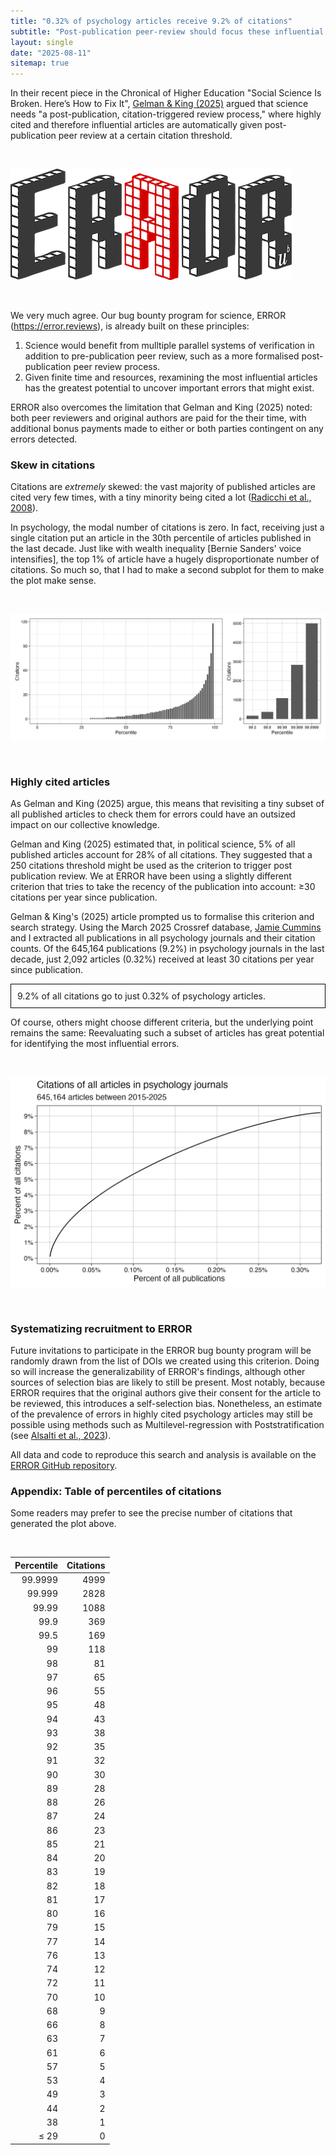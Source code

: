 ```yaml
---
title: "0.32% of psychology articles receive 9.2% of citations"
subtitle: "Post-publication peer-review should focus these influential articles"
layout: single
date: "2025-08-11"
sitemap: true
---
```


In their recent piece in the Chronical of Higher Education "Social Science Is Broken. Here’s How to Fix It", [Gelman & King (2025)](https://www.chronicle.com/article/social-science-is-broken-heres-how-to-fix-it) argued that science needs "a post-publication, citation-triggered review process," where highly cited and therefore influential articles are automatically given post-publication peer review at a certain citation threshold. 

<br>

[![](error_logo.png)](https://error.reviews)

<br>

We very much agree. Our bug bounty program for science, ERROR (https://error.reviews), is already built on these principles:

1. Science would benefit from mulltiple parallel systems of verification in addition to pre-publication peer review, such as a more formalised post-publication peer review process.
2. Given finite time and resources, rexamining the most influential articles has the greatest potential to uncover important errors that might exist. 

ERROR also overcomes the limitation that Gelman and King (2025) noted: both peer reviewers and original authors are paid for the their time, with additional bonus payments made to either or both parties contingent on any errors detected.

### Skew in citations

Citations are *extremely* skewed: the vast majority of published articles are cited very few times, with a tiny minority being cited a lot ([Radicchi et al., 2008](https://doi.org/10.1073/pnas.0806977105)). 

In psychology, the modal number of citations is zero. In fact, receiving just a single citation put an article in the 30th percentile of articles published in the last decade. Just like with wealth inequality [Bernie Sanders' voice intensifies], the top 1% of article have a hugely disproportionate number of citations. So much so, that I had to make a second subplot for them to make the plot make sense. 

<br>

![](citations_percentiles.png)

<br>

### Highly cited articles

As Gelman and King (2025) argue, this means that revisiting a tiny subset of all published articles to check them for errors could have an outsized impact on our collective knowledge.

Gelman and King (2025) estimated that, in political science, 5% of all published articles account for 28% of all citations. They suggested that a 250 citations threshold might be used as the criterion to trigger post publication review. We at ERROR have been using a slightly different criterion that tries to take the recency of the publication into account: ≥30 citations per year since publication. 

Gelman & King's (2025) article prompted us to formalise this criterion and search strategy. Using the March 2025 Crossref database, [Jamie Cummins](https://bsky.app/profile/jamiecummins.bsky.social) and I extracted all publications in all psychology journals and their citation counts. Of the 645,164 publications (9.2%) in psychology journals in the last decade, just 2,092 articles (0.32%) received at least 30 citations per year since publication. 

<div style="border: 1px solid black; padding: 10px;">
9.2% of all citations go to just 0.32% of psychology articles.
</div>

Of course, others might choose different criteria, but the underlying point remains the same: Reevaluating such a subset of articles has great potential for identifying the most influential errors.  

<br>

![](citations_curve.png)

<br>

### Systematizing recruitment to ERROR

Future invitations to participate in the ERROR bug bounty program will be randomly drawn from the list of DOIs we created using this criterion. Doing so will increase the generalizability of ERROR's findings, although other sources of selection bias are likely to still be present. Most notably, because ERROR requires that the original authors give their consent for the article to be reviewed, this introduces a self-selection bias. Nonetheless, an estimate of the prevalence of errors in highly cited psychology articles may still be possible using methods such as Multilevel-regression with Poststratification (see [Alsalti et al., 2023](https://osf.io/preprints/psyarxiv/fcm3n_v1)). 

All data and code to reproduce this search and analysis is available on the [ERROR GitHub repository](https://github.com/ianhussey/error-reviews).



### Appendix: Table of percentiles of citations

Some readers may prefer to see the precise number of citations that generated the plot above.

<br>


| Percentile | Citations |
| ---------: | --------: |
|    99.9999 |      4999 |
|     99.999 |      2828 |
|      99.99 |      1088 |
|       99.9 |       369 |
|       99.5 |       169 |
|         99 |       118 |
|         98 |        81 |
|         97 |        65 |
|         96 |        55 |
|         95 |        48 |
|         94 |        43 |
|         93 |        38 |
|         92 |        35 |
|         91 |        32 |
|         90 |        30 |
|         89 |        28 |
|         88 |        26 |
|         87 |        24 |
|         86 |        23 |
|         85 |        21 |
|         84 |        20 |
|         83 |        19 |
|         82 |        18 |
|         81 |        17 |
|         80 |        16 |
|         79 |        15 |
|         77 |        14 |
|         76 |        13 |
|         74 |        12 |
|         72 |        11 |
|         70 |        10 |
|         68 |         9 |
|         66 |         8 |
|         63 |         7 |
|         61 |         6 |
|         57 |         5 |
|         53 |         4 |
|         49 |         3 |
|         44 |         2 |
|         38 |         1 |
|       ≤ 29 |         0 |

<br>
